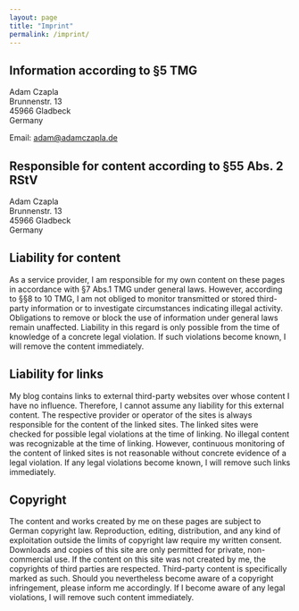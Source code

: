 ```yaml
---
layout: page
title: "Imprint"
permalink: /imprint/
---
```


## Information according to §5 TMG

Adam Czapla\
Brunnenstr. 13\
45966 Gladbeck\
Germany
                 
Email:    adam@adamczapla.de 

## Responsible for content according to §55 Abs. 2 RStV 

Adam Czapla\
Brunnenstr. 13\
45966 Gladbeck\
Germany

## Liability for content 

As a service provider, I am responsible for my own content on these pages in accordance with §7 Abs.1 TMG under general laws. However, according to §§8 to 10 TMG, I am not obliged to monitor transmitted or stored third-party information or to investigate circumstances indicating illegal activity. Obligations to remove or block the use of information under general laws remain unaffected. Liability in this regard is only possible from the time of knowledge of a concrete legal violation. If such violations become known, I will remove the content immediately.

## Liability for links 

My blog contains links to external third-party websites over whose content I have no influence. Therefore, I cannot assume any liability for this external content. The respective provider or operator of the sites is always responsible for the content of the linked sites. The linked sites were checked for possible legal violations at the time of linking. No illegal content was recognizable at the time of linking. However, continuous monitoring of the content of linked sites is not reasonable without concrete evidence of a legal violation. If any legal violations become known, I will remove such links immediately.

## Copyright 

The content and works created by me on these pages are subject to German copyright law. Reproduction, editing, distribution, and any kind of exploitation outside the limits of copyright law require my written consent. Downloads and copies of this site are only permitted for private, non-commercial use. If the content on this site was not created by me, the copyrights of third parties are respected. Third-party content is specifically marked as such. Should you nevertheless become aware of a copyright infringement, please inform me accordingly. If I become aware of any legal violations, I will remove such content immediately.
